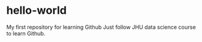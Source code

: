 # hello-world
My first repository for learning Github
Just follow JHU data science course to learn Github. 

